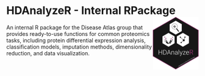 # HDAnalyzeR - Internal RPackage <img src="man/figures/logo.png" align="right" height="138" alt="" />
An internal R package for the Disease Atlas group that provides ready-to-use functions for common proteomics tasks, including protein differential expression analysis, classification models, imputation methods, dimensionality reduction, and data visualization.


